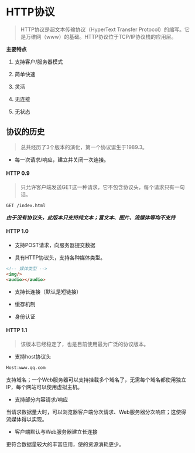# HTTP协议
> HTTP协议是超文本传输协议（HyperText Transfer Protocol）的缩写。它是万维网（www）的基础。HTTP协议位于TCP/IP协议栈的应用层。

**主要特点**

1. 支持客户/服务器模式

2. 简单快速

3. 灵活

4. 无连接

5. 无状态


## 协议的历史
> 总共经历了3个版本的演化，第一个协议诞生于1989.3。
+ 每一次请求/响应，建立并关闭一次连接。

#### HTTP 0.9

> 只允许客户端发送GET这一种请求，它不包含协议头，每个请求只有一句话。

```html
GET /index.html
```

***由于没有协议头，此版本只支持纯文本；富文本、图片、流媒体等均不支持***

#### HTTP 1.0

+ 支持POST请求，向服务器提交数据

+ 具有HTTP协议头，支持各种媒体类型。

```html
<!-- 媒体类型 -->
<img/>
<audio></audio> 
```

+ 支持长连接（默认是短链接）

+ 缓存机制

+ 身份认证

#### HTTP 1.1
> 该版本已经稳定了，也是目前使用最为广泛的协议版本。

+ 支持host协议头

```html
Host:www.qq.com
```
支持域名；一个Web服务器可以支持挂载多个域名了，无需每个域名都使用独立IP，每个网站可以使用虚拟主机。

+ 支持部分内容请求/响应

当请求数据量大时，可以浏览器客户端分次请求、Web服务器分次响应；这使得流媒体得以实现。

+ 客户端默认与Web服务器建立长连接

更符合数据量较大的丰富应用，使的资源消耗更少。




